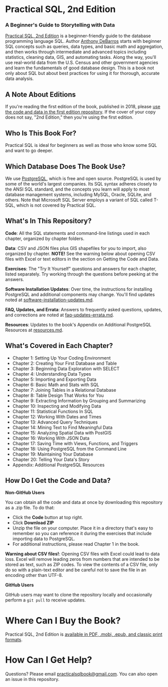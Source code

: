 # Practical SQL, 2nd Edition
### A Beginner's Guide to Storytelling with Data

[Practical SQL, 2nd Edition](https://nostarch.com/practical-sql-2nd-edition/) is a beginner-friendly guide to the database programming language SQL. Author [Anthony DeBarros](https://www.anthonydebarros.com) starts with beginner SQL concepts such as queries, data types, and basic math and aggregation, and then works through intermediate and advanced topics including statistics, cleaning data, GIS, and automating tasks. Along the way, you'll use real-world data from the U.S. Census and other government agencies and learn the fundamentals of good database design. This is a book not only about SQL but about best practices for using it for thorough, accurate data analysis.

## A Note About Editions
If you're reading the first edition of the book, published in 2018, please [use the code and data in the first edition repository](https://github.com/anthonydb/practical-sql/). If the cover of your copy does not say, "2nd Edition," then you're using the first edition. 

## Who Is This Book For?

Practical SQL is ideal for beginners as well as those who know some SQL and want to go deeper. 

## Which Database Does The Book Use?

We use [PostgreSQL](https://www.postgresql.org), which is free and open source. PostgreSQL is used by some of the world's largest companies. Its SQL syntax adheres closely to the ANSI SQL standard, and the concepts you learn will apply to most database management systems, including MySQL, Oracle, SQLite, and others. Note that Microsoft SQL Server employs a variant of SQL called T-SQL, which is not covered by Practical SQL.

## What's In This Repository?

**Code**: All the SQL statements and command-line listings used in each chapter, organized by chapter folders.

**Data**: CSV and JSON files plus GIS shapefiles for you to import, also organized by chapter. **NOTE!** See the warning below about opening CSV files with Excel or text editors in the section on Getting the Code and Data.

**Exercises**: The "Try It Yourself" questions and answers for each chapter, listed separately. Try working through the questions before peeking at the answers.

**Software Installation Updates**: Over time, the instructions for installing PostgreSQL and additional components may change. You'll find updates noted at [software-installation-updates.md](https://github.com/anthonydb/practical-sql-2/blob/master/software-installation-updates.md).

**FAQ, Updates, and Errata**: Answers to frequently asked questions,  updates, and corrections are noted at [faq-updates-errata.md](https://github.com/anthonydb/practical-sql-2/blob/master/faq-updates-errata.md).

**Resources**: Updates to the book's Appendix on Additional PostgreSQL Resources at [resources.md](https://github.com/anthonydb/practical-sql-2/blob/master/resources.md).

## What's Covered in Each Chapter?

* Chapter 1: Setting Up Your Coding Environment
* Chapter 2: Creating Your First Database and Table
* Chapter 3: Beginning Data Exploration with SELECT
* Chapter 4: Understanding Data Types
* Chapter 5: Importing and Exporting Data
* Chapter 6: Basic Math and Stats with SQL
* Chapter 7: Joining Tables in a Relational Database
* Chapter 8: Table Design That Works for You
* Chapter 9: Extracting Information by Grouping and Summarizing
* Chapter 10: Inspecting and Modifying Data
* Chapter 11: Statistical Functions In SQL
* Chapter 12: Working With Dates and Times
* Chapter 13: Advanced Query Techniques
* Chapter 14: Mining Text to Find Meaningful Data
* Chapter 15: Analyzing Spatial Data with PostGIS
* Chapter 16: Working With JSON Data
* Chapter 17: Saving Time with Views, Functions, and Triggers
* Chapter 18: Using PostgreSQL from the Command Line
* Chapter 19: Maintaining Your Database
* Chapter 20: Telling Your Data's Story
* Appendix: Additional PostgreSQL Resources

## How Do I Get the Code and Data?

**Non-GitHub Users**

You can obtain all the code and data at once by downloading this repository as a .zip file. To do that:

* Click the **Code** button at top right.
* Click **Download ZIP**
* Unzip the file on your computer. Place it in a directory that's easy to remember so you can reference it during the exercises that include importing data to PostgreSQL.
* For additional instructions, please read Chapter 1 in the book.

**Warning about CSV files!**: Opening CSV files with Excel could lead to data loss. Excel will remove leading zeros from numbers that are intended to be stored as text, such as ZIP codes. To view the contents of a CSV file, only do so with a plain-text editor and be careful not to save the file in an encoding other than UTF-8.

**GitHub Users**

GitHub users may want to clone the repository locally and occasionally perform a `git pull` to receive  updates.

# Where Can I Buy the Book?

Practical SQL, 2nd Edition is [available in PDF, .mobi, .epub, and classic print formats](https://nostarch.com/practical-sql-2nd-edition/).

# How Can I Get Help?

Questions? Please email [practicalsqlbook@gmail.com](mailto:practicalsqlbook@gmail.com). You can also open an issue in this repository.
